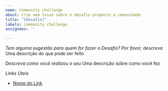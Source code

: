 ```yaml
---
name: Community challenge
about: Crie uma Issue sobre o desafio proposto a comunidade
title: "[Desafio]"
labels: community challenge
assignees: ''

---
```


*Tem alguma sugestão para quem for fazer o Desafio? Por favor, descreva*
Uma descrição do que pode ser feito

*Descreva como você realizou o seu*
Uma descrição sobre como você fez

*Links Úteis*
- [Nome do Link](URL)
